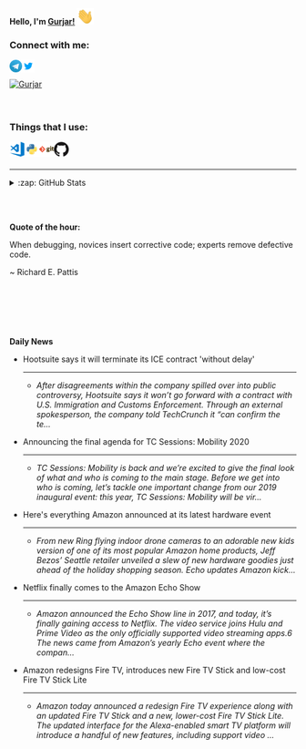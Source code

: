 #### Hello, I'm [Gurjar!](https://GurjarKing.github.io) <img src="https://raw.githubusercontent.com/ABSphreak/ABSphreak/master/gifs/Hi.gif" width="30px"></h2>


### Connect with me:

[<img align="left" alt="Gurjar | Telegram" width="22px" src="https://raw.githubusercontent.com/github/explore/80688e429a7d4ef2fca1e82350fe8e3517d3494d/topics/telegram/telegram.png" />][Telegram]
[<img align="left" alt="Gurjar | Twitter" width="22px" src="https://raw.githubusercontent.com/github/explore/80688e429a7d4ef2fca1e82350fe8e3517d3494d/topics/twitter/twitter.png" />][Twitter]
<br >
<br >
<a href="https://github.com/GurjarKing"><img src="https://komarev.com/ghpvc/?username=GurjarKing" alt="Gurjar" /></a> <br />
<br />
<br />
<!-- <br >

![](https://visitor-badge.glitch.me/badge?page_id=GurjarKing)

<br /> -->

### Things that I use:

[<img align="left" alt="Visual Studio Code" width="26px" src="https://raw.githubusercontent.com/github/explore/80688e429a7d4ef2fca1e82350fe8e3517d3494d/topics/visual-studio-code/visual-studio-code.png" />][VSCode]
[<img align="left" alt="Python" width="26px" src="https://raw.githubusercontent.com/github/explore/80688e429a7d4ef2fca1e82350fe8e3517d3494d/topics/python/python.png" />][Python]
[<img align="left" alt="Git" width="26px" src="https://raw.githubusercontent.com/github/explore/80688e429a7d4ef2fca1e82350fe8e3517d3494d/topics/git/git.png" />][Git]
[<img align="left" alt="GitHub" width="26px" src="https://raw.githubusercontent.com/github/explore/78df643247d429f6cc873026c0622819ad797942/topics/github/github.png" />][Github]

<br />
<br />

---
<details>
  <summary>:zap: GitHub Stats</summary>

<img align="left" alt="Gurjar's Github Stats" src="https://github-readme-stats.vercel.app/api?username=GurjarKing&show_icons=true&hide_border=true&count_private=true&include_all_commit=true&theme=algolia" />

</details>

<!-- ### 🔔 My latest tweet
<a href="https://twitter.com/Gurjar_King43" target="_blank">
	<img src="https://github.com/GurjarKing/GurjarKing/raw/master/tweet.png" width="70%" align="center" alt="Click to view on Twitter" title="My latest tweet, as an image"/>
</a> -->
<br>

<pre>

</pre>

**Quote of the hour:**

When debugging, novices insert corrective code; experts remove defective code.

~ Richard E. Pattis
<pre>

</pre>
<br>
<pre>


</pre>
<strong>Daily News</strong>
  
  - Hootsuite says it will terminate its ICE contract 'without delay'
     <hr/>
     
      - *After disagreements within the company spilled over into public controversy, Hootsuite says it won’t go forward with a contract with U.S. Immigration and Customs Enforcement. Through an external spokesperson, the company told TechCrunch it “can confirm the te…*
     
  - Announcing the final agenda for TC Sessions: Mobility 2020
      <hr/>
      
      - *TC Sessions: Mobility is back and we’re excited to give the final look of what and who is coming to the main stage. Before we get into who is coming, let’s tackle one important change from our 2019 inaugural event: this year, TC Sessions: Mobility will be vir…*
      
  - Here's everything Amazon announced at its latest hardware event
      <hr/>
      
      - *From new Ring flying indoor drone cameras to an adorable new kids version of one of its most popular Amazon home products, Jeff Bezos’ Seattle retailer unveiled a slew of new hardware goodies just ahead of the holiday shopping season. Echo updates Amazon kick…*
      
  - Netflix finally comes to the Amazon Echo Show
      <hr/>
      
      - *Amazon announced the Echo Show line in 2017, and today, it’s finally gaining access to Netflix. The video service joins Hulu and Prime Video as the only officially supported video streaming apps.6 The news came from Amazon’s yearly Echo event where the compan…*
       
  - Amazon redesigns Fire TV, introduces new Fire TV Stick and low-cost Fire TV Stick Lite
      <hr/>
       
       - *Amazon today announced a redesign Fire TV experience along with an updated Fire TV Stick and a new, lower-cost Fire TV Stick Lite. The updated interface for the Alexa-enabled smart TV platform will introduce a handful of new features, including support video …*
      

<br />

[VSCode]: https://code.visualstudio.com/
[Python]: https://www.python.org/
[Git]: https://git-scm.com/
[Github]: https://github.com/
[Telegram]: https://t.me/Gurjar_King/
[Twitter]: https://twitter.com/Gurjar_King43/
